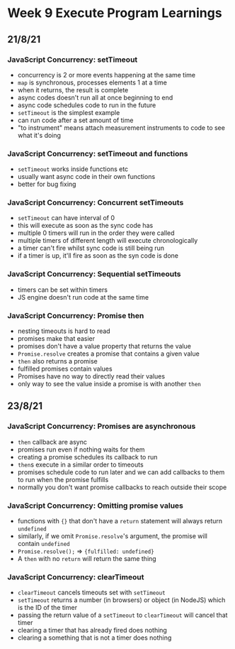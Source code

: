 # Week 9 Execute Program Learnings

## 21/8/21

### JavaScript Concurrency: setTimeout

- concurrency is 2 or more events happening at the same time
- `map` is synchronous, processes elements 1 at a time
- when it returns, the result is complete
- async codes doesn't run all at once beginning to end
- async code schedules code to run in the future
- `setTimeout` is the simplest example
- can run code after a set amount of time
- "to instrument" means attach measurement instruments to code to see what it's doing

### JavaScript Concurrency: setTimeout and functions

- `setTimeout` works inside functions etc
- usually want async code in their own functions
- better for bug fixing

### JavaScript Concurrency: Concurrent setTimeouts

- `setTimeout` can have interval of 0
- this will execute as soon as the sync code has
- multiple 0 timers will run in the order they were called
- multiple timers of different length will execute chronologically
- a timer can't fire whilst sync code is still being run
- if a timer is up, it'll fire as soon as the syn code is done

### JavaScript Concurrency: Sequential setTimeouts

- timers can be set within timers
- JS engine doesn't run code at the same time

### JavaScript Concurrency: Promise then

- nesting timeouts is hard to read
- promises make that easier
- promises don't have a value property that returns the value
- `Promise.resolve` creates a promise that contains a given value
- `then` also returns a promise
- fulfilled promises contain values
- Promises have no way to directly read their values
- only way to see the value inside a promise is with another `then`

## 23/8/21

### JavaScript Concurrency: Promises are asynchronous

- `then` callback are async
- promises run even if nothing waits for them
- creating a promise schedules its callback to run
- `then`s execute in a similar order to timeouts
- promises schedule code to run later and we can add callbacks to them to run when the promise fulfills
- normally you don't want promise callbacks to reach outside their scope

### JavaScript Concurrency: Omitting promise values

- functions with `{}` that don't have a `return` statement will always return `undefined`
- similarly, if we omit `Promise.resolve`'s argument, the promise will contain `undefined`
- `Promise.resolve();` => `{fulfilled: undefined}`
- A `then` with no `return` will return the same thing

### JavaScript Concurrency: clearTimeout

- `clearTimeout` cancels timeouts set with `setTimeout`
- `setTimeout` returns a number (in browsers) or object (in NodeJS) which is the ID of the timer
- passing the return value of a `setTimeout` to `clearTimeout` will cancel that timer
- clearing a timer that has already fired does nothing
- clearing a something that is not a timer does nothing
